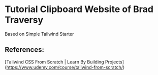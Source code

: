 # Tutorial Clipboard Website of Brad Traversy

Based on Simple Tailwind Starter

## References:

[Tailwind CSS From Scratch | Learn By Building Projects] (https://www.udemy.com/course/tailwind-from-scratch/)
